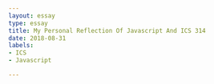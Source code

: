 ```yaml
---
layout: essay
type: essay
title: My Personal Reflection Of Javascript And ICS 314
date: 2018-08-31
labels: 
- ICS
- Javascript

---
```

